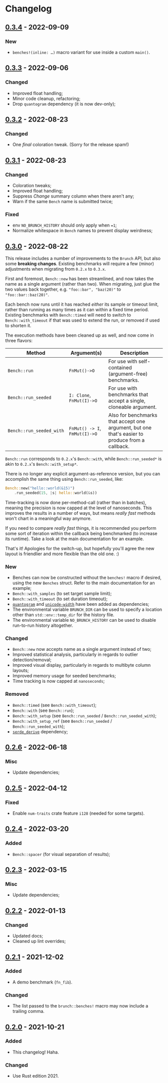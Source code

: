 # Changelog



## [0.3.4](https://github.com/Blobfolio/brunch/releases/tag/v0.3.4) - 2022-09-09

### New

* `benches!(inline: …)`  macro variant for use inside a custom `main()`.



## [0.3.3](https://github.com/Blobfolio/brunch/releases/tag/v0.3.3) - 2022-09-06

### Changed

* Improved float handling;
* Minor code cleanup, refactoring;
* Drop `quantogram` dependency (it is now dev-only);



## [0.3.2](https://github.com/Blobfolio/brunch/releases/tag/v0.3.2) - 2022-08-23

### Changed

* One _final_ coloration tweak. (Sorry for the release spam!)



## [0.3.1](https://github.com/Blobfolio/brunch/releases/tag/v0.3.1) - 2022-08-23

### Changed

* Coloration tweaks;
* Improved float handling;
* Suppress _Change_ summary column when there aren't any;
* Warn if the same `Bench` name is submitted twice;

### Fixed

* env `NO_BRUNCH_HISTORY` should only apply when `=1`;
* Normalize whitespace in `Bench` names to prevent display weirdness;



## [0.3.0](https://github.com/Blobfolio/brunch/releases/tag/v0.3.0) - 2022-08-22

This release includes a number of improvements to the `Brunch` API, but also some **breaking changes**. Existing benchmarks will require a few (minor) adjustments when migrating from `0.2.x` to `0.3.x`.

First and foremost, `Bench::new` has been streamlined, and now takes the name as a single argument (rather than two). When migrating, just glue the two values back together, e.g. `"foo::bar", "baz(20)"` to `"foo::bar::baz(20)"`.

Each bench now runs until it has reached _either_ its sample or timeout limit, rather than running as many times as it can within a fixed time period. Existing benchmarks with `Bench::timed` will need to switch to `Bench::with_timeout` if that was used to extend the run, or removed if used to shorten it.

The execution methods have been cleaned up as well, and now come in three flavors:

| Method | Argument(s) | Description |
| ------ | ----------- | ----------- |
| `Bench::run` | `FnMut()->O` | For use with self-contained (argument-free) benchmarks. |
| `Bench::run_seeded` | `I: Clone`, `FnMut(I)->O` | For use with benchmarks that accept a single, cloneable argument. |
| `Bench::run_seeded_with` | `FnMut() -> I`, `FmMut(I)->O` | Also for benchmarks that accept one argument, but one that's easier to produce from a callback. |

`Bench::run` corresponds to `0.2.x`'s `Bench::with`, while `Bench::run_seeded*` is akin to `0.2.x`'s `Bench::with_setup*`.

There is no longer any explicit argument-as-reference version, but you can accomplish the same thing using `Bench::run_seeded`, like:

```rust
Bench::new("hello::world(&15)")
	.run_seeded(15, |s| hello::world(&s))
```

Time-tracking is now done per-method-call (rather than in batches), meaning the precision is now capped at the level of nanoseconds. This improves the results in a number of ways, but means _really fast_ methods won't chart in a meaningful way anymore.

If you need to compare _really fast_ things, it is recommended you perform some sort of iteration within the callback being benchmarked (to increase its runtime). Take a look at the main documentation for an example.

That's it! Apologies for the switch-up, but hopefully you'll agree the new layout is friendlier and more flexible than the old one. :)

### New

* Benches can now be constructed without the `benches!` macro if desired, using the new `Benches` struct. Refer to the main documentation for an example;
* `Bench::with_samples` (to set target sample limit);
* `Bench::with_timeout` (to set duration timeout);
* [`quantogram`](https://crates.io/crates/quantogram) and [`unicode-width`](https://crates.io/crates/unicode-width) have been added as dependencies;
* The environmental variable `BRUNCH_DIR` can be used to specify a location other than `std::env::temp_dir` for the history file.
* The environmental variable `NO_BRUNCH_HISTORY` can be used to disable run-to-run history altogether.

### Changed

* `Bench::new` now accepts name as a single argument instead of two;
* Improved statistical analysis, particularly in regards to outlier detection/removal;
* Improved visual display, particularly in regards to multibyte column layouts;
* Improved memory usage for seeded benchmarks;
* Time tracking is now capped at `nanoseconds`;

### Removed

* `Bench::timed` (see `Bench::with_timeout`);
* `Bench::with` (see `Bench::run`);
* `Bench::with_setup` (see `Bench::run_seeded` / `Bench::run_seeded_with`);
* `Bench::with_setup_ref` (see `Bench::run_seeded` / `Bench::run_seeded_with`);
* [`serde_derive`](https://crates.io/crates/serde_derive) dependency;



## [0.2.6](https://github.com/Blobfolio/brunch/releases/tag/v0.2.6) - 2022-06-18

### Misc

* Update dependencies;



## [0.2.5](https://github.com/Blobfolio/brunch/releases/tag/v0.2.5) - 2022-04-12

### Fixed

* Enable `num-traits` crate feature `i128` (needed for some targets).



## [0.2.4](https://github.com/Blobfolio/brunch/releases/tag/v0.2.4) - 2022-03-20

### Added

* `Bench::spacer` (for visual separation of results);



## [0.2.3](https://github.com/Blobfolio/brunch/releases/tag/v0.2.3) - 2022-03-15

### Misc

* Update dependencies;



## [0.2.2](https://github.com/Blobfolio/brunch/releases/tag/v0.2.2) - 2022-01-13

### Changed

* Updated docs;
* Cleaned up lint overrides;



## [0.2.1](https://github.com/Blobfolio/brunch/releases/tag/v0.2.1) - 2021-12-02

### Added

* A demo benchmark (`fn_fib`).

### Changed

* The list passed to the `brunch::benches!` macro may now include a trailing comma.



## [0.2.0](https://github.com/Blobfolio/brunch/releases/tag/v0.2.0) - 2021-10-21

### Added

* This changelog! Haha.

### Changed

* Use Rust edition 2021.
